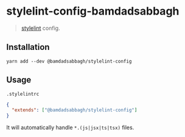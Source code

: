 # stylelint-config-bamdadsabbagh

> [stylelint](https://www.stylelint.io/) config.

## Installation

```shell
yarn add --dev @bamdadsabbagh/stylelint-config
```

## Usage

`.stylelintrc`

```json
{
  "extends": ["@bamdadsabbagh/stylelint-config"]
}
```

It will automatically handle `*.(js|jsx|ts|tsx)` files.
